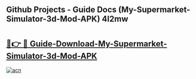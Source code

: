 ## Github Projects - Guide Docs (My-Supermarket-Simulator-3d-Mod-APK) 4l2mw

# <h2><a href="https://apkcomod.com?title=My-Supermarket-Simulator-3d-Mod-APK">🔗👉 🔴 Guide-Download-My-Supermarket-Simulator-3d-Mod-APK </a></h2>

[![acn](https://github.com/user-attachments/assets/0f9c940e-d8b0-45ae-aac7-cd30a18b3e1c)](https://apkcomod.com?title=My-Supermarket-Simulator-3d-Mod-APK)

